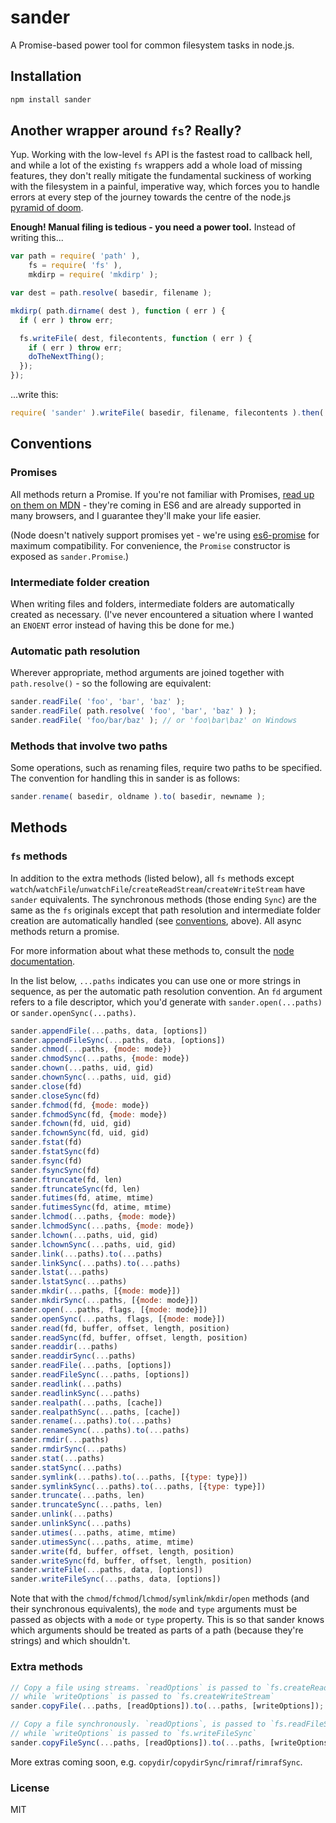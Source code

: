 # sander

A Promise-based power tool for common filesystem tasks in node.js.

## Installation

```bash
npm install sander
```

## Another wrapper around `fs`? Really?

Yup. Working with the low-level `fs` API is the fastest road to callback hell, and while a lot of the existing `fs` wrappers add a whole load of missing features, they don't really mitigate the fundamental suckiness of working with the filesystem in a painful, imperative way, which forces you to handle errors at every step of the journey towards the centre of the node.js [pyramid of doom](http://stackoverflow.com/search?q=pyramid+of+doom).

**Enough! Manual filing is tedious - you need a power tool.** Instead of writing this...

```js
var path = require( 'path' ),
    fs = require( 'fs' ),
    mkdirp = require( 'mkdirp' );

var dest = path.resolve( basedir, filename );

mkdirp( path.dirname( dest ), function ( err ) {
  if ( err ) throw err;

  fs.writeFile( dest, filecontents, function ( err ) {
    if ( err ) throw err;
    doTheNextThing();
  });
});
```

...write this:

```js
require( 'sander' ).writeFile( basedir, filename, filecontents ).then( doTheNextThing );
```


## Conventions

### Promises

All methods return a Promise. If you're not familiar with Promises, [read up on them on MDN](https://developer.mozilla.org/en-US/docs/Web/JavaScript/Reference/Global_Objects/Promise) - they're coming in ES6 and are already supported in many browsers, and I guarantee they'll make your life easier.

(Node doesn't natively support promises yet - we're using [es6-promise](https://github.com/jakearchibald/es6-promise) for maximum compatibility. For convenience, the `Promise` constructor is exposed as `sander.Promise`.)

### Intermediate folder creation

When writing files and folders, intermediate folders are automatically created as necessary. (I've never encountered a situation where I wanted an `ENOENT` error instead of having this be done for me.)

### Automatic path resolution

Wherever appropriate, method arguments are joined together with `path.resolve()` - so the following are equivalent:

```js
sander.readFile( 'foo', 'bar', 'baz' );
sander.readFile( path.resolve( 'foo', 'bar', 'baz' ) );
sander.readFile( 'foo/bar/baz' ); // or 'foo\bar\baz' on Windows
```

### Methods that involve two paths

Some operations, such as renaming files, require two paths to be specified. The convention for handling this in sander is as follows:

```js
sander.rename( basedir, oldname ).to( basedir, newname );
```



## Methods

### `fs` methods

In addition to the extra methods (listed below), all `fs` methods except `watch`/`watchFile`/`unwatchFile`/`createReadStream`/`createWriteStream` have `sander` equivalents. The synchronous methods (those ending `Sync`) are the same as the `fs` originals except that path resolution and intermediate folder creation are automatically handled (see [conventions](#conventions), above). All async methods return a promise.

For more information about what these methods to, consult the [node documentation](http://nodejs.org/api/fs.html).

In the list below, `...paths` indicates you can use one or more strings in sequence, as per the automatic path resolution convention. An `fd` argument refers to a file descriptor, which you'd generate with `sander.open(...paths)` or `sander.openSync(...paths)`.

```js
sander.appendFile(...paths, data, [options])
sander.appendFileSync(...paths, data, [options])
sander.chmod(...paths, {mode: mode})
sander.chmodSync(...paths, {mode: mode})
sander.chown(...paths, uid, gid)
sander.chownSync(...paths, uid, gid)
sander.close(fd)
sander.closeSync(fd)
sander.fchmod(fd, {mode: mode})
sander.fchmodSync(fd, {mode: mode})
sander.fchown(fd, uid, gid)
sander.fchownSync(fd, uid, gid)
sander.fstat(fd)
sander.fstatSync(fd)
sander.fsync(fd)
sander.fsyncSync(fd)
sander.ftruncate(fd, len)
sander.ftruncateSync(fd, len)
sander.futimes(fd, atime, mtime)
sander.futimesSync(fd, atime, mtime)
sander.lchmod(...paths, {mode: mode})
sander.lchmodSync(...paths, {mode: mode})
sander.lchown(...paths, uid, gid)
sander.lchownSync(...paths, uid, gid)
sander.link(...paths).to(...paths)
sander.linkSync(...paths).to(...paths)
sander.lstat(...paths)
sander.lstatSync(...paths)
sander.mkdir(...paths, [{mode: mode}])
sander.mkdirSync(...paths, [{mode: mode}])
sander.open(...paths, flags, [{mode: mode}])
sander.openSync(...paths, flags, [{mode: mode}])
sander.read(fd, buffer, offset, length, position)
sander.readSync(fd, buffer, offset, length, position)
sander.readdir(...paths)
sander.readdirSync(...paths)
sander.readFile(...paths, [options])
sander.readFileSync(...paths, [options])
sander.readlink(...paths)
sander.readlinkSync(...paths)
sander.realpath(...paths, [cache])
sander.realpathSync(...paths, [cache])
sander.rename(...paths).to(...paths)
sander.renameSync(...paths).to(...paths)
sander.rmdir(...paths)
sander.rmdirSync(...paths)
sander.stat(...paths)
sander.statSync(...paths)
sander.symlink(...paths).to(...paths, [{type: type}])
sander.symlinkSync(...paths).to(...paths, [{type: type}])
sander.truncate(...paths, len)
sander.truncateSync(...paths, len)
sander.unlink(...paths)
sander.unlinkSync(...paths)
sander.utimes(...paths, atime, mtime)
sander.utimesSync(...paths, atime, mtime)
sander.write(fd, buffer, offset, length, position)
sander.writeSync(fd, buffer, offset, length, position)
sander.writeFile(...paths, data, [options])
sander.writeFileSync(...paths, data, [options])
```

Note that with the `chmod`/`fchmod`/`lchmod`/`symlink`/`mkdir`/`open` methods (and their synchronous equivalents), the `mode` and `type` arguments must be passed as objects with a `mode` or `type` property. This is so that sander knows which arguments should be treated as parts of a path (because they're strings) and which shouldn't.


### Extra methods

```js
// Copy a file using streams. `readOptions` is passed to `fs.createReadStream`,
// while `writeOptions` is passed to `fs.createWriteStream`
sander.copyFile(...paths, [readOptions]).to(...paths, [writeOptions]);

// Copy a file synchronously. `readOptions`, is passed to `fs.readFileSync`,
// while `writeOptions` is passed to `fs.writeFileSync`
sander.copyFileSync(...paths, [readOptions]).to(...paths, [writeOptions]);
```

More extras coming soon, e.g. `copydir`/`copydirSync`/`rimraf`/`rimrafSync`.


### License

MIT

